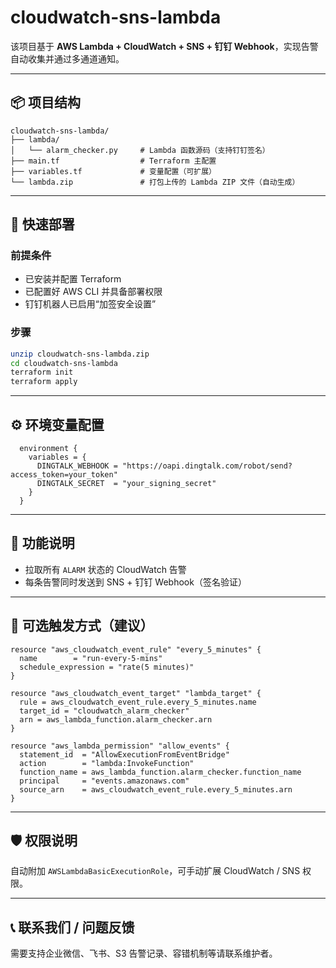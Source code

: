 # cloudwatch-sns-lambda

该项目基于 **AWS Lambda + CloudWatch + SNS + 钉钉 Webhook**，实现告警自动收集并通过多通道通知。

---

## 📦 项目结构

```plain
cloudwatch-sns-lambda/
├── lambda/
│   └── alarm_checker.py     # Lambda 函数源码（支持钉钉签名）
├── main.tf                  # Terraform 主配置
├── variables.tf             # 变量配置（可扩展）
└── lambda.zip               # 打包上传的 Lambda ZIP 文件（自动生成）
```

---

## 🚀 快速部署

### 前提条件

- 已安装并配置 Terraform
- 已配置好 AWS CLI 并具备部署权限
- 钉钉机器人已启用“加签安全设置”

### 步骤

```bash
unzip cloudwatch-sns-lambda.zip
cd cloudwatch-sns-lambda
terraform init
terraform apply
```

---

## ⚙️ 环境变量配置

```hcl
  environment {
    variables = {
      DINGTALK_WEBHOOK = "https://oapi.dingtalk.com/robot/send?access_token=your_token"
      DINGTALK_SECRET  = "your_signing_secret"
    }
  }
```

---

## 🧠 功能说明

- 拉取所有 `ALARM` 状态的 CloudWatch 告警
- 每条告警同时发送到 SNS + 钉钉 Webhook（签名验证）

---

## 🔄 可选触发方式（建议）

```hcl
resource "aws_cloudwatch_event_rule" "every_5_minutes" {
  name        = "run-every-5-mins"
  schedule_expression = "rate(5 minutes)"
}

resource "aws_cloudwatch_event_target" "lambda_target" {
  rule = aws_cloudwatch_event_rule.every_5_minutes.name
  target_id = "cloudwatch_alarm_checker"
  arn = aws_lambda_function.alarm_checker.arn
}

resource "aws_lambda_permission" "allow_events" {
  statement_id  = "AllowExecutionFromEventBridge"
  action        = "lambda:InvokeFunction"
  function_name = aws_lambda_function.alarm_checker.function_name
  principal     = "events.amazonaws.com"
  source_arn    = aws_cloudwatch_event_rule.every_5_minutes.arn
}
```

---

## 🛡️ 权限说明

自动附加 `AWSLambdaBasicExecutionRole`，可手动扩展 CloudWatch / SNS 权限。

---

## 📞 联系我们 / 问题反馈

需要支持企业微信、飞书、S3 告警记录、容错机制等请联系维护者。
